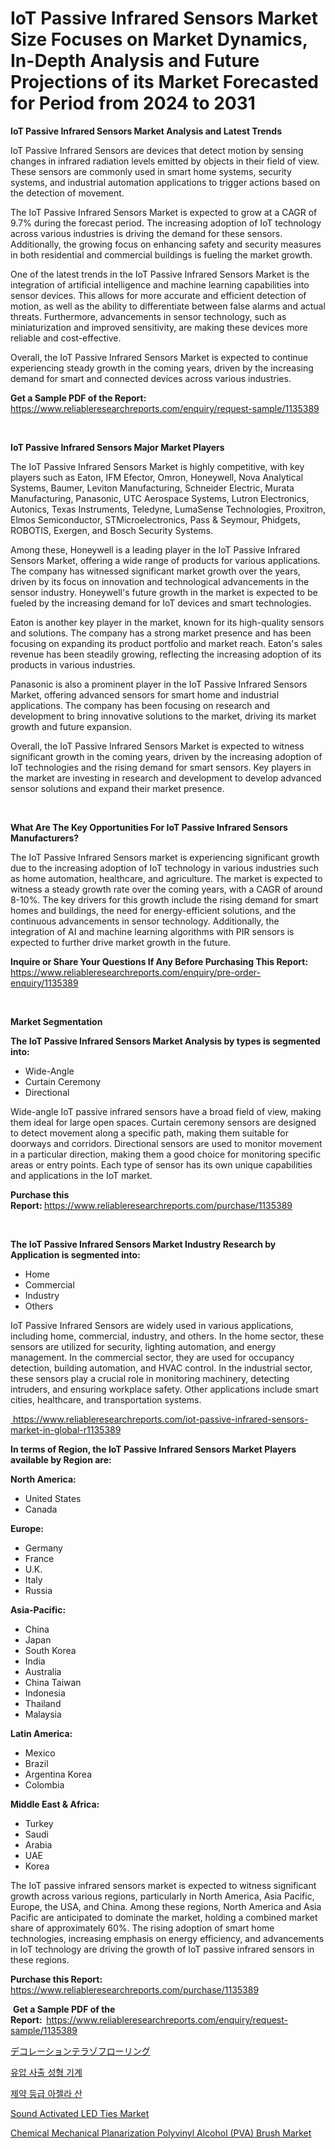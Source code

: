 <p><h1>IoT Passive Infrared Sensors Market Size Focuses on Market Dynamics, In-Depth Analysis and Future Projections of its Market Forecasted for Period from 2024 to 2031</h1></p><p><strong>IoT Passive Infrared Sensors Market Analysis and Latest Trends</strong></p>
<p><p>IoT Passive Infrared Sensors are devices that detect motion by sensing changes in infrared radiation levels emitted by objects in their field of view. These sensors are commonly used in smart home systems, security systems, and industrial automation applications to trigger actions based on the detection of movement. </p><p>The IoT Passive Infrared Sensors Market is expected to grow at a CAGR of 9.7% during the forecast period. The increasing adoption of IoT technology across various industries is driving the demand for these sensors. Additionally, the growing focus on enhancing safety and security measures in both residential and commercial buildings is fueling the market growth.</p><p>One of the latest trends in the IoT Passive Infrared Sensors Market is the integration of artificial intelligence and machine learning capabilities into sensor devices. This allows for more accurate and efficient detection of motion, as well as the ability to differentiate between false alarms and actual threats. Furthermore, advancements in sensor technology, such as miniaturization and improved sensitivity, are making these devices more reliable and cost-effective.</p><p>Overall, the IoT Passive Infrared Sensors Market is expected to continue experiencing steady growth in the coming years, driven by the increasing demand for smart and connected devices across various industries.</p></p>
<p><strong>Get a Sample PDF of the Report:&nbsp;</strong> <a href="https://www.reliableresearchreports.com/enquiry/request-sample/1135389">https://www.reliableresearchreports.com/enquiry/request-sample/1135389</a></p>
<p>&nbsp;</p>
<p><strong>IoT Passive Infrared Sensors Major Market Players</strong></p>
<p><p>The IoT Passive Infrared Sensors Market is highly competitive, with key players such as Eaton, IFM Efector, Omron, Honeywell, Nova Analytical Systems, Baumer, Leviton Manufacturing, Schneider Electric, Murata Manufacturing, Panasonic, UTC Aerospace Systems, Lutron Electronics, Autonics, Texas Instruments, Teledyne, LumaSense Technologies, Proxitron, Elmos Semiconductor, STMicroelectronics, Pass & Seymour, Phidg​​ets, ROBOTIS, Exergen, and Bosch Security Systems.</p><p>Among these, Honeywell is a leading player in the IoT Passive Infrared Sensors Market, offering a wide range of products for various applications. The company has witnessed significant market growth over the years, driven by its focus on innovation and technological advancements in the sensor industry. Honeywell's future growth in the market is expected to be fueled by the increasing demand for IoT devices and smart technologies.</p><p>Eaton is another key player in the market, known for its high-quality sensors and solutions. The company has a strong market presence and has been focusing on expanding its product portfolio and market reach. Eaton's sales revenue has been steadily growing, reflecting the increasing adoption of its products in various industries.</p><p>Panasonic is also a prominent player in the IoT Passive Infrared Sensors Market, offering advanced sensors for smart home and industrial applications. The company has been focusing on research and development to bring innovative solutions to the market, driving its market growth and future expansion.</p><p>Overall, the IoT Passive Infrared Sensors Market is expected to witness significant growth in the coming years, driven by the increasing adoption of IoT technologies and the rising demand for smart sensors. Key players in the market are investing in research and development to develop advanced sensor solutions and expand their market presence.</p></p>
<p>&nbsp;</p>
<p><strong>What Are The Key Opportunities For IoT Passive Infrared Sensors Manufacturers?</strong></p>
<p><p>The IoT Passive Infrared Sensors market is experiencing significant growth due to the increasing adoption of IoT technology in various industries such as home automation, healthcare, and agriculture. The market is expected to witness a steady growth rate over the coming years, with a CAGR of around 8-10%. The key drivers for this growth include the rising demand for smart homes and buildings, the need for energy-efficient solutions, and the continuous advancements in sensor technology. Additionally, the integration of AI and machine learning algorithms with PIR sensors is expected to further drive market growth in the future.</p></p>
<p><strong>Inquire or Share Your Questions If Any Before Purchasing This Report:</strong> <a href="https://www.reliableresearchreports.com/enquiry/pre-order-enquiry/1135389">https://www.reliableresearchreports.com/enquiry/pre-order-enquiry/1135389</a></p>
<p>&nbsp;</p>
<p><strong>Market Segmentation</strong></p>
<p><strong>The IoT Passive Infrared Sensors Market Analysis by types is segmented into:</strong></p>
<p><ul><li>Wide-Angle</li><li>Curtain Ceremony</li><li>Directional</li></ul></p>
<p><p>Wide-angle IoT passive infrared sensors have a broad field of view, making them ideal for large open spaces. Curtain ceremony sensors are designed to detect movement along a specific path, making them suitable for doorways and corridors. Directional sensors are used to monitor movement in a particular direction, making them a good choice for monitoring specific areas or entry points. Each type of sensor has its own unique capabilities and applications in the IoT market.</p></p>
<p><strong>Purchase this Report:&nbsp;</strong><a href="https://www.reliableresearchreports.com/purchase/1135389">https://www.reliableresearchreports.com/purchase/1135389</a></p>
<p>&nbsp;</p>
<p><strong>The IoT Passive Infrared Sensors Market Industry Research by Application is segmented into:</strong></p>
<p><ul><li>Home</li><li>Commercial</li><li>Industry</li><li>Others</li></ul></p>
<p><p>IoT Passive Infrared Sensors are widely used in various applications, including home, commercial, industry, and others. In the home sector, these sensors are utilized for security, lighting automation, and energy management. In the commercial sector, they are used for occupancy detection, building automation, and HVAC control. In the industrial sector, these sensors play a crucial role in monitoring machinery, detecting intruders, and ensuring workplace safety. Other applications include smart cities, healthcare, and transportation systems.</p></p>
<p><a href="https://www.reliableresearchreports.com/iot-passive-infrared-sensors-market-in-global-r1135389">&nbsp;https://www.reliableresearchreports.com/iot-passive-infrared-sensors-market-in-global-r1135389</a></p>
<p><strong>In terms of Region, the IoT Passive Infrared Sensors Market Players available by Region are:</strong></p>
<p>
    <p> <strong> North America: </strong>
        <ul>
            <li>United States</li>
            <li>Canada</li>
        </ul>
        </p> 
    <p> <strong> Europe: </strong>
        <ul>
            <li>Germany</li>
            <li>France</li>
            <li>U.K.</li>
            <li>Italy</li>
            <li>Russia</li>
        </ul>
        </p> 
    <p> <strong> Asia-Pacific: </strong>
        <ul>
            <li>China</li>
            <li>Japan</li>
            <li>South Korea</li>
            <li>India</li>
            <li>Australia</li>
            <li>China Taiwan</li>
            <li>Indonesia</li>
            <li>Thailand</li>
            <li>Malaysia</li>
        </ul>
        </p> 
    <p> <strong> Latin America: </strong>
        <ul>
            <li>Mexico</li>
            <li>Brazil</li>
            <li>Argentina Korea</li>
            <li>Colombia</li>
        </ul>
        </p> 
    <p> <strong> Middle East & Africa: </strong>
        <ul>
            <li>Turkey</li>
            <li>Saudi</li>
            <li>Arabia</li>
            <li>UAE</li>
            <li>Korea</li>
        </ul>
    </p>
    </p>
<p><p>The IoT passive infrared sensors market is expected to witness significant growth across various regions, particularly in North America, Asia Pacific, Europe, the USA, and China. Among these regions, North America and Asia Pacific are anticipated to dominate the market, holding a combined market share of approximately 60%. The rising adoption of smart home technologies, increasing emphasis on energy efficiency, and advancements in IoT technology are driving the growth of IoT passive infrared sensors in these regions.</p></p>
<p><strong>Purchase this Report: </strong><a href="https://www.reliableresearchreports.com/purchase/1135389">https://www.reliableresearchreports.com/purchase/1135389</a></p>
<p>&nbsp;<strong>Get a Sample PDF of the Report:&nbsp;&nbsp;</strong><a href="https://www.reliableresearchreports.com/enquiry/request-sample/1135389">https://www.reliableresearchreports.com/enquiry/request-sample/1135389</a></p>
<p><strong></strong></p>
<p><p><a href="https://github.com/AhmadMann1950/Market-Research-Report-List-1/blob/main/3518259106394.md">デコレーションテラゾフローリング</a></p><p><a href="https://github.com/anton65482023/Market-Research-Report-List-1/blob/main/5510561100294.md">유압 사출 성형 기계</a></p><p><a href="https://github.com/Hubertstyenger6685/Market-Research-Report-List-2/blob/main/5699873100293.md">제약 등급 아젤라 산</a></p><p><a href="https://github.com/brentleyjimmiealvaradoz4l1rea/Market-Research-Report-List-2/blob/main/sound-activated-led-ties-market.md">Sound Activated LED Ties Market</a></p><p><a href="https://issuu.com/reportprime-2/docs/chemical-mechanical-planarization-polyvinyl-alcoho">Chemical Mechanical Planarization Polyvinyl Alcohol (PVA) Brush Market</a></p></p>